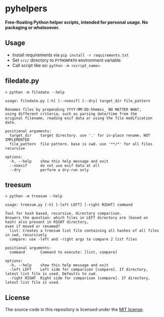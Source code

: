 # pyhelpers

**Free-floating Python helper scripts, intended for personal usage. No packaging or whatsoever.**

## Usage

- Install requirements via `pip install -r requirements.txt`
- Set `src/` directory to `PYTHONPATH` environment variable
- Call script like so: `python -m <script_name>`

## filedate.py

```
> python -m filedate --help

usage: filedate.py [-h] [--noexif] [--dry] target_dir file_pattern

Renames files by prepending YYYY-MM-DD-hhmmss_ NO MATTER WHAT,
using different criteria, such as parsing date/time from the
original filename, reading exif data or using the file modification date.

positional arguments:
  target_dir    target directory. use '.' for in-place rename. NOT IMPLEMENTED
  file_pattern  file pattern. base is cwd. use '**/*' for all files recursive

options:
  -h, --help    show this help message and exit
  --noexif      do not use exif data at all
  --dry         perform a dry-run only
```

## treesum

```
> python -m treesum --help

usage: treesum.py [-h] [-left LEFT] [-right RIGHT] command

Tool for hash based, recursive, directory comparison.
Answers the question: which files in LEFT directory are (based on hash) also present in RIGHT directory,
even if moved or renamed?
  list: Creates a treesum list file containing all hashes of all files in cwd, recursively
  compare: use -left and -right args to compare 2 list files

positional arguments:
  command       Command to execute: [list, compare]

options:
  -h, --help    show this help message and exit
  -left LEFT    Left side for comparison [compare]. If directory, latest list file is used. Defaults to cwd.
  -right RIGHT  Right side for comparison [compare]. If directory, latest list file is used.
```

## License

The source code in this repository is licensed under the [MIT license](LICENSE.txt).

